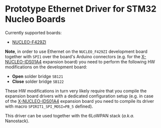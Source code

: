 # Prototype Ethernet Driver for STM32 Nucleo Boards #

Currently supported boards:
 * [NUCLEO-F429ZI](http://www.st.com/content/st_com/en/products/evaluation-tools/product-evaluation-tools/mcu-eval-tools/stm32-mcu-eval-tools/stm32-mcu-nucleo/nucleo-f429zi.html)

**Note**, in order to use Ethernet on the `NUCLEO_F429ZI` development board together with `SPI1` over the board's Arduino connectors (e.g. for the [X-NUCLEO-IDS01A4](https://github.com/ARMmbed/stm-spirit1-rf-driver) expansion board) you need to perform the following HW modifications on the development board:
 * **Open** solder bridge `SB121`
 * **Close** solder bridge `SB122`

These HW modifications in turn very likely require that you compile the expansion board drivers with a dedicated configuration setup (e.g. in case of the [X-NUCLEO-IDS01A4](https://github.com/ARMmbed/stm-spirit1-rf-driver) expansion board you need to compile its driver with macro `SPIRIT1_SPI_MOSI=PB_5` defined).

This driver can be used together with the 6LoWPAN stack (*a.k.a.* Nanostack).
